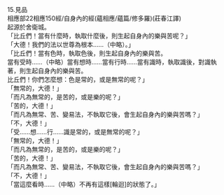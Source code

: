 15.見品  
相應部22相應150經/自身內的經(蘊相應/蘊篇/修多羅)(莊春江譯)  
起源於舍衛城。  
「比丘們！當有什麼時，執取什麼後，則生起自身內的樂與苦呢？」  
「大德！我們的法以世尊為根本……（中略）。」  
「比丘們！當有色時，執取色後，則生起自身內的樂與苦。  
當有受時……（中略）當有想時……當有行時……當有識時，執取識後，對識執著，則生起自身內的樂與苦。  
比丘們！你們怎麼想：色是常的，或是無常的呢？」  
「無常的，大德！」  
「而凡為無常的，是苦的，或是樂的呢？」  
「苦的，大德！」  
「而凡為無常、苦、變易法，不執取它後，會生起自身內的樂與苦嗎？」  
「不，大德！」  
「受……想……行……識是常的，或是無常的呢？」  
「無常的，大德！」  
「而凡為無常的，是苦的，或是樂的呢？」  
「苦的，大德！」  
「而凡為無常、苦、變易法，不執取它後，會生起自身內的樂與苦嗎？」  
「不，大德！」  
「當這麼看時……（中略）不再有這樣[輪迴]的狀態了。」  
  
  
